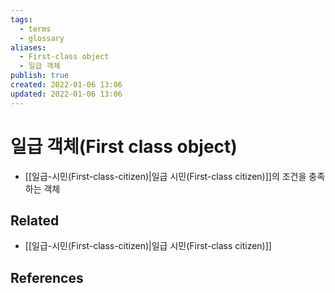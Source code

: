 ```yaml
---
tags:
  - terms
  - glossary
aliases:
  - First-class object
  - 일급 객체
publish: true
created: 2022-01-06 13:06
updated: 2022-01-06 13:06
---
```


# 일급 객체(First class object)

- [[일급-시민(First-class-citizen)|일급 시민(First-class citizen)]]의 조건을 충족하는 객체

## Related

- [[일급-시민(First-class-citizen)|일급 시민(First-class citizen)]]

## References
